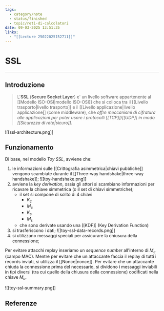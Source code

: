 ```yaml
---
tags:
  - category/note
  - status/finished
  - topic/reti-di-calcolatori
date: 09-03-2025 13:51:35
links:
  - "[[Lecture 25022025152711]]"
---
```

# SSL
---
## Introduzione
> L'**SSL** (**Secure Socket Layer**) e' un livello software appartenente al [[Modello ISO-OSI|modello ISO-OSI]] che si colloca tra il [[Livello trasporto|livello trasporto]] e il [[Livello applicazione|livello applicazione]] (come middleware), che _offre meccanismi di cifratura alle applicazioni per poter usare i protocolli [[TCP]]/[[UDP]] in modo [[Sicurezza di rete|sicuro]]_.

![[ssl-architecture.png]]

## Funzionamento
Di base, nel modello _Toy SSL_, avviene che:
1. le informazioni sulle [[Crittografia asimmetrica|chiavi pubbliche]] vengono scambiate durante il [[Three-way handshake|three-way handshake]]; ![[toy-handshake.png]]
2. avviene la _key derivation_, ossia gli attori si scambiano informazioni per ricavare la chiave simmetrica (o il set di chiavi simmetriche);
	- il set si compone di solito di 4 chiavi
		- $K_{c}$
		- $M_{c}$
		- $K_{s}$
		- $M_{s}$
	- che sono derivate usando una [[KDF]] (Key Derivation Function)
3. si trasferiscono i dati; ![[toy-ssl-data-records.png]]
4. si utilizzano messaggi speciali per assicurare la chiusura della connessione;

Per evitare attacchi replay inseriamo un _sequence number_ all'interno di $M_{c}$ (campo MAC). Mentre per evitare che un attaccante faccia il replay di tutti i records inviati, si utilizza il [[Nonce|nonce]]. Per evitare che un attaccante chiuda la connessione prima del necessario, si dividono i messaggi inviabili in tipi diversi (tra cui quello della chiusura della connessione) codificati nella chiave $M_{c}$.

![[toy-ssl-summary.png]]

## Referenze